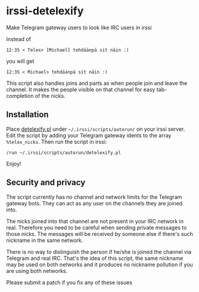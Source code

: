 <!-- -*- mode: markdown; coding: utf-8 -*- -->
# irssi-detelexify

Make Telegram gateway users to look like IRC users in irssi

Instead of

```
12:35 < Telex> [Michael] tehdäänpä sit näin :)
```

you will get

```
12:35 < Michael> tehdäänpä sit näin :)
```

This script also handles joins and parts as when people join and leave
the channel. It makes the people visible on that channel for easy
tab-completion of the nicks.

## Installation

Place [detelexify.pl](detelexify.pl) under `~/.irssi/scripts/autorun/`
on your irssi server. Edit the script by adding your Telegram gateway
idents to the array `%telex_nicks`. Then run the script in irssi:

	/run ~/.irssi/scripts/autorun/detelexify.pl

Enjoy!

## Security and privacy

The script currently has no channel and network limits for the
Telegram gateway bots. They can act as any user on the channels they
are joined into.

The nicks joined into that channel are not present in your IRC network
in real. Therefore you need to be careful when sending private
messages to those nicks. The messages will be received by someone else
if there's such nickname in the same network.

There is no way to distinguish the person if he/she is joined the
channel via Telegram and real IRC. That's the idea of this script, the
same nickname may be used on both networks and it produces no nickname
pollution if you are using both networks.

Please submit a patch if you fix any of these issues
